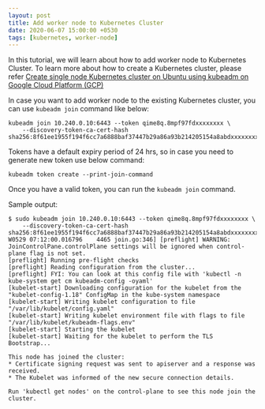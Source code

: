```yaml
---
layout: post
title: Add worker node to Kubernetes Cluster
date: 2020-06-07 15:00:00 +0530
tags: [kubernetes, worker-node]
---
```


In this tutorial, we will learn about how to add worker node to Kubernetes Cluster. To learn more about how to create a Kubernetes cluster, please refer [Create single node Kubernetes cluster on Ubuntu using kubeadm on Google Cloud Platform (GCP)](2020-06-17-single-node-k8s-ubuntu-gcp-kubeadm.md)

In case you want to add worker node to the existing Kubernetes cluster, you can use `kubeadm join` command like below:

```
kubeadm join 10.240.0.10:6443 --token qime8q.8mpf97fdxxxxxxxx \
    --discovery-token-ca-cert-hash sha256:8f61ee1955f194f6cc7a6888baf37447b29a86a93b214205154a8abdxxxxxxxx
```

Tokens have a default expiry period of 24 hrs, so in case you need to generate new token use below command:
```
kubeadm token create --print-join-command
```

Once you have a valid token, you can run the `kubeadm join` command.

Sample output:
```
$ sudo kubeadm join 10.240.0.10:6443 --token qime8q.8mpf97fdxxxxxxxx \
    --discovery-token-ca-cert-hash sha256:8f61ee1955f194f6cc7a6888baf37447b29a86a93b214205154a8abdxxxxxxxx
W0529 07:12:00.016796    4465 join.go:346] [preflight] WARNING: JoinControlPane.controlPlane settings will be ignored when control-plane flag is not set.
[preflight] Running pre-flight checks
[preflight] Reading configuration from the cluster...
[preflight] FYI: You can look at this config file with 'kubectl -n kube-system get cm kubeadm-config -oyaml'
[kubelet-start] Downloading configuration for the kubelet from the "kubelet-config-1.18" ConfigMap in the kube-system namespace
[kubelet-start] Writing kubelet configuration to file "/var/lib/kubelet/config.yaml"
[kubelet-start] Writing kubelet environment file with flags to file "/var/lib/kubelet/kubeadm-flags.env"
[kubelet-start] Starting the kubelet
[kubelet-start] Waiting for the kubelet to perform the TLS Bootstrap...

This node has joined the cluster:
* Certificate signing request was sent to apiserver and a response was received.
* The Kubelet was informed of the new secure connection details.

Run 'kubectl get nodes' on the control-plane to see this node join the cluster.
```
